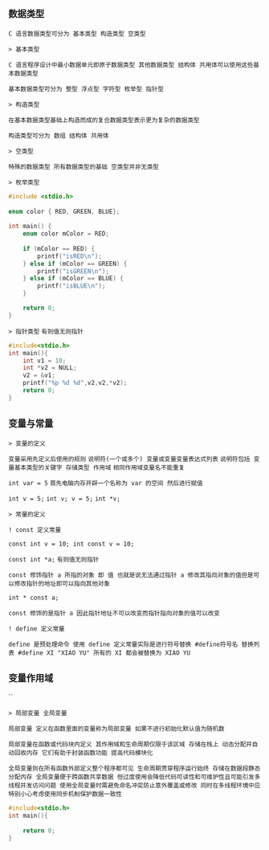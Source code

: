 `数据类型`
--

`C 语言数据类型可分为 基本类型 构造类型 空类型`

`> 基本类型` 

`C 语言程序设计中最小数据单元即原子数据类型 其他数据类型 结构体 共用体可以使用这些基本数据类型`

`基本数据类型可分为 整型 浮点型 字符型 枚举型 指针型`

`> 构造类型` 

`在基本数据类型基础上构造而成的复合数据类型表示更为复杂的数据类型`

`构造类型可分为 数组 结构体 共用体`

`> 空类型` 

`特殊的数据类型 所有数据类型的基础 空类型并非无类型`


`> 枚举类型`

```c
#include <stdio.h>  
  
enum color { RED, GREEN, BLUE};  
  
int main() {  
    enum color mColor = RED;  
  
    if (mColor == RED) {  
        printf("isRED\n");  
    } else if (mColor == GREEN) {  
        printf("isGREEN\n");  
    } else if (mColor == BLUE) {  
        printf("isBLUE\n");  
    }  

    return 0;  
}
```

`> 指针类型` `有则值无则指针`

```c
#include<stdio.h>
int main(){
	int v1 = 10;
    int *v2 = NULL;
    v2 = &v1;
    printf("%p %d %d",v2,v2,*v2);
    return 0;
}
```


`变量与常量`
--

`> 变量的定义` 

`变量采用先定义后使用的规则` `说明符(一个或多个) 变量或变量变量表达式列表` `说明符包括 变量基本类型的关键字 存储类型 作用域` `相同作用域变量名不能重复`

`int var = 5` `首先电脑内存开辟一个名称为 var 的空间 然后进行赋值`

`int v = 5;` `int v; v = 5;` `int *v;`




`> 常量的定义`

`! const 定义常量`

`const int v = 10; int const v = 10;`

`const int *a;` `有则值无则指针`

`const 修饰指针 a 所指的对象 即 值 也就是说无法通过指针 a 修改其指向对象的值但是可以修改指针的地址即可以指向其他对象`

`int * const a;` 

`const 修饰的是指针 a 因此指针地址不可以改变而指针指向对象的值可以改变`


`! define 定义常量`

`define 是预处理命令 使用 define 定义常量实际是进行符号替换 #define符号名 替换列表 #define XI "XIAO YU" 所有的 XI 都会被替换为 XIAO YU`

`变量作用域`
--

``

`> 局部变量 全局变量`

`局部变量 定义在函数里面的变量称为局部变量 如果不进行初始化默认值为随机数`

`局部变量在函数或代码块内定义 其作用域和生命周期仅限于该区域 存储在栈上 动态分配并自动回收内存 它们有助于封装函数功能 提高代码模块化` 

`全局变量则在所有函数外部定义整个程序都可见 生命周期贯穿程序运行始终 存储在数据段静态分配内存 全局变量便于跨函数共享数据 但过度使用会降低代码可读性和可维护性且可能引发多线程并发访问问题 使用全局变量时需避免命名冲突防止意外覆盖或修改 同时在多线程环境中应特别小心考虑使用同步机制保护数据一致性 `



```c
#include<stdio.h>
int main(){
    
    return 0;
}